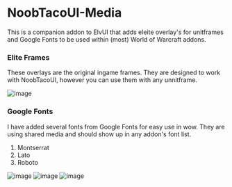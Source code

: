 # NoobTacoUI-Media

This is a companion addon to ElvUI that adds eleite overlay's for unitframes and Google Fonts to be used within (most) World of Warcraft addons. 

### Elite Frames

These overlays are the original ingame frames. They are designed to work with NoobTacoUI, however you can use them with any unnitframe.

![image](https://user-images.githubusercontent.com/1172935/96930063-f2a8b480-146f-11eb-896c-c708575199ff.png)

### Google Fonts

I have added several fonts from Google Fonts for easy use in wow. They are using shared media and should show up in any addon's font list. 

1. Montserrat
2. Lato
3. Roboto

![image](https://user-images.githubusercontent.com/1172935/96930601-d22d2a00-1470-11eb-8079-c1ed04c149d6.png)
![image](https://user-images.githubusercontent.com/1172935/96930660-e83aea80-1470-11eb-9003-7b0c44d571c9.png)
![image](https://user-images.githubusercontent.com/1172935/96930694-f7219d00-1470-11eb-8299-4d98b35392dc.png)
